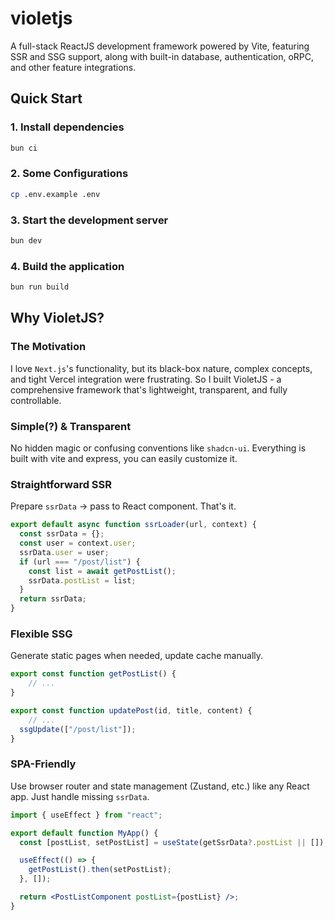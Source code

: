 # violetjs

A full-stack ReactJS development framework powered by Vite, featuring SSR and SSG support, along with built-in database, authentication, oRPC, and other feature integrations.

## Quick Start

### 1. Install dependencies

```bash
bun ci
```

### 2. Some Configurations

```bash
cp .env.example .env
```

### 3. Start the development server

```bash
bun dev
```

### 4. Build the application

```bash
bun run build
```

## Why VioletJS?

### The Motivation

I love `Next.js`'s functionality, but its black-box nature, complex concepts, and tight Vercel integration were frustrating. So I built VioletJS - a comprehensive framework that's lightweight, transparent, and fully controllable.

### Simple(?) & Transparent

No hidden magic or confusing conventions like `shadcn-ui`. Everything is built with vite and express, you can easily customize it.

### Straightforward SSR

Prepare `ssrData` → pass to React component. That's it.

```js
export default async function ssrLoader(url, context) {
  const ssrData = {};
  const user = context.user;
  ssrData.user = user;
  if (url === "/post/list") {
    const list = await getPostList();
    ssrData.postList = list;
  }
  return ssrData;
}
```

### Flexible SSG

Generate static pages when needed, update cache manually.

```js
export const function getPostList() {
	// ...
}

export const function updatePost(id, title, content) {
	// ...
  ssgUpdate(["/post/list"]);
}

```

### SPA-Friendly

Use browser router and state management (Zustand, etc.) like any React app. Just handle missing `ssrData`.

```jsx
import { useEffect } from "react";

export default function MyApp() {
  const [postList, setPostList] = useState(getSsrData?.postList || []);

  useEffect(() => {
    getPostList().then(setPostList);
  }, []);

  return <PostListComponent postList={postList} />;
}
```
